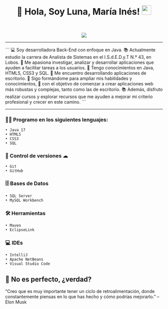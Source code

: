 <h1 align="center">
🌙 Hola, Soy Luna, María Inés! 
<img src="https://media.giphy.com/media/hvRJCLFzcasrR4ia7z/giphy.gif" width="30"></h1>
 <!--<img src="https://komarev.com/ghpvc/?username=I-am-vishalmaurya&label=Profile%20Views&color=0e75b6&style=flat" align='right' alt="vishalmaurya" />-->
 <!--<img src="https://gpvc.arturio.dev/I-am-vishalmaurya" alt="Profile views" align='right'/> <a href="https://github.com/I-am-vishalmaurya/I-am-vishalmaurya/"> </a> -->
<br/>

<!-- Typing SVG by DenverCoder1 - https://github.com/DenverCoder1/readme-typing-svg -->
<p align="center">
  <a href="https://github.com/DenverCoder1/readme-typing-svg"><img src="https://readme-typing-svg.herokuapp.com?lines=Estudiante+Analista+de+Sistemas;Desarrolladora+BackEnd;Freelancer;Creativa%20|%20Determinada%20;En%20constante%20crecimiento;de%20mis%20conocimientos&center=true&width=380&height=45"></a>
</p>
</p>
<!--https://github.com/I-am-vishalmaurya/I-am-vishalmaurya/blob/main/cropped_image.png-->
<!--<img align="left" src="https://github.com/I-am-vishalmaurya/I-am-vishalmaurya/blob/main/cropped_image.png" alt="Unfortunately I didn't find the author of the pic, feel to open a pull request if found" width="320" />-->

<hr>
```
💻 Soy desarrolladora Back-End con enfoque en Java.
📚 Actualmente estudio la carrera de Analista de Sistemas en el I.S.d.E.D.y.T N.º 43, en Lobos.
📝 Me apasiona investigar, analizar y desarrollar aplicaciones que ayuden a facilitar tareas a los usuarios.
🌟 Tengo conocimientos en Java, HTML5, CSS3 y SQL.
🚩 Me encuentro desarrollando aplicaciones de escritorio.
🧠 Sigo formándome para ampliar mis habilidades y conocimientos,
🔎 con el objetivo de comenzar a crear aplicaciones web más robustas y complejas, tanto como las de escritorio.
📚 Además, disfruto realizar cursos y explorar recursos que me ayuden a mejorar mi criterio profesional y
   crecer en este camino.
```

<!--💻 Soy desarrolladora Back-End especializada en Java.
📚 Estudio la carrera de Analista de Sistemas en el I.S.d.E.D.y.T N.º 43, en Lobos.
📝 Me gusta investigar, analizar y crear aplicaciones con el fin de ayudar a los usuarios a facilitar ciertas tareas.
🌟 Conozco los siguientes lenguajes: Java, HTML5, CSS3, SQL.
🚩 Actualmente me dedico a desarrollar aplicaciones de escritorio.
🧠 Aun así, sigo estudiando para adquirir y ampliar mis conocimientos,
🔎 con el objetivo de comenzar a crear aplicaciones web. Y tanto estas como las de escritorio, que sean mucho más complejas.
📚 También me gusta consumir cursos y visitar sitios que me permitan mejorar mi criterio y convertirme en una mejor profesional.-->

<hr>

### 👨‍💻 Programo en los siguientes lenguajes:
```
• Java 17
• HTML5
• CSS3
• SQL
```

### 💾 Control de versiones ☁
```
• Git
• GitHub
```

### 🗄️ Bases de Datos
```
• SQL Server
• MySQL Workbench
```

### 🛠️ Herramientas
```
• Maven
• EclipseLink
```

<!--### 💻 Software y Herramientas-->
### 💻 IDEs
```
• IntelliJ 
• Apache NetBeans
• Visual Studio Code
```


## 🤔 No es perfecto, ¿verdad?

“Creo que es muy importante tener un ciclo de retroalimentación, donde constantemente piensas en lo que has hecho y cómo podrías mejorarlo.”
– Elon Musk





